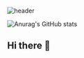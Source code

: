 ![header](https://capsule-render.vercel.app/api?type=wave&color=auto&height=300&section=header&text=LinkDiscovery&fontSize=90)

![Anurag's GitHub stats](https://github-readme-stats.vercel.app/api?username=anuraghazra&show_icons=true&theme=transparent)


## Hi there 👋

<!--
**LinkDiscovery/LinkDiscovery** is a ✨ _special_ ✨ repository because its `README.md` (this file) appears on your GitHub profile.

Here are some ideas to get you started:

- 🔭 I’m currently working on ...
- 🌱 I’m currently learning ...
- 👯 I’m looking to collaborate on ...
- 🤔 I’m looking for help with ...
- 💬 Ask me about ...
- 📫 How to reach me: ...
- 😄 Pronouns: ...
- ⚡ Fun fact: ...
-->
